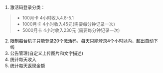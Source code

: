 
1. 激活码登录分类：
> *   100月卡    4小时收入4.8-5.1 
> *   1000月卡   4小时收入45元(需要每分钟记录一次)
> *   5000月卡   4小时收入230元 (需要每分钟记录一次)
   
2. 限制每台机子只能登录20个激活码，每天只能登录4个小时以内，超出自动下线
3. 公告管理(自定义上传图片和文字描述)
4. 统计每天收入
5. 统计每天返现金额